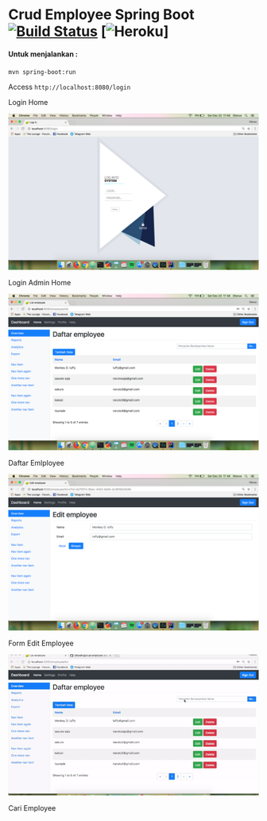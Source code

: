 # Crud Employee Spring Boot [![Build Status](https://travis-ci.org/dihardmg/crud-employee.svg?branch=master)](https://travis-ci.org/dihardmg/crud-employee) [![Heroku](http://heroku-badge.herokuapp.com/?app=heroku-badge&root=crud-employee.html)]

#### Untuk menjalankan :
`mvn spring-boot:run`

Access `http://localhost:8080/login`


Login Home

![Login Home](img/login.png "Login Home Page")

Login Admin Home

![Dasbord](img/daftarEmployee.png "Daftar Emlployee")

Daftar Emlployee

![Dasbord](img/form.png "Form Emlployee")

Form Edit Employee

![Dasbord](img/cari.gif "cari")

Cari Employee
